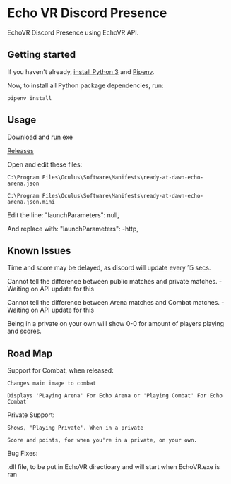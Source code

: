 # Echo VR Discord Presence

EchoVR Discord Presence using EchoVR API.

## Getting started

If you haven't already, [install Python 3](https://www.python.org/downloads/) and [Pipenv](https://pipenv.readthedocs.io/en/latest/install/).

Now, to install all Python package dependencies, run:

```
pipenv install
```

## Usage

Download and run exe

[Releases](https://github.com/booty156/EchoVR-Discord-Presence/releases)

Open and edit these files:

	C:\Program Files\Oculus\Software\Manifests\ready-at-dawn-echo-arena.json
		
	C:\Program Files\Oculus\Software\Manifests\ready-at-dawn-echo-arena.json.mini
	
Edit the line:	"launchParameters": null,

And replace with:	"launchParameters": -http,

## Known Issues

Time and score may be delayed, as discord will update every 15 secs.

Cannot tell the difference between public matches and private matches. - Waiting on API update for this

Cannot tell the difference between Arena matches and Combat matches. - Waiting on API update for this

Being in a private on your own will show 0-0 for amount of players playing and scores.

## Road Map

Support for Combat, when released:

	Changes main image to combat
  
 	Displays 'PLaying Arena' For Echo Arena or 'Playing Combat' For Echo Combat
  
Private Support:

	Shows, 'Playing Private'. When in a private
  
 	Score and points, for when you're in a private, on your own.
  
Bug Fixes:

.dll file, to be put in EchoVR directioary and will start when EchoVR.exe is ran

  
